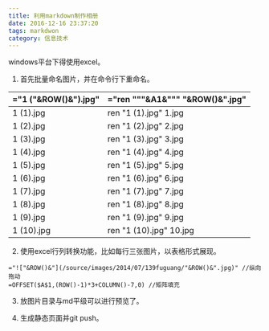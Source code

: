 ```yaml
---
title: 利用markdown制作相册
date: 2016-12-16 23:37:20
tags: markdwon
category: 信息技术
---
```


windows平台下得使用excel。
1. 首先批量命名图片，并在命令行下重命名。

| ="1 ("&ROW()&").jpg" | ="ren """&A1&""" "&ROW()&".jpg" |
|----------------------|---------------------------------|
| 1 (1).jpg  | ren "1 (1).jpg" 1.jpg   |
| 1 (2).jpg  | ren "1 (2).jpg" 2.jpg   |
| 1 (3).jpg  | ren "1 (3).jpg" 3.jpg   |
| 1 (4).jpg  | ren "1 (4).jpg" 4.jpg   |
| 1 (5).jpg  | ren "1 (5).jpg" 5.jpg   |
| 1 (6).jpg  | ren "1 (6).jpg" 6.jpg   |
| 1 (7).jpg  | ren "1 (7).jpg" 7.jpg   |
| 1 (8).jpg  | ren "1 (8).jpg" 8.jpg   |
| 1 (9).jpg  | ren "1 (9).jpg" 9.jpg   |
| 1 (10).jpg | ren "1 (10).jpg" 10.jpg |
2. 使用excel行列转换功能，比如每行三张图片，以表格形式展现。
```
="!["&ROW()&"](/source/images/2014/07/139fuguang/"&ROW()&".jpg)" //纵向拖动 
=OFFSET($A$1,(ROW()-1)*3+COLUMN()-7,0) //矩阵填充
```                                  
3. 放图片目录与md平级可以进行预览了。

4. 生成静态页面并git push。


